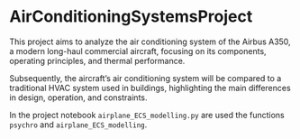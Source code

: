# AirConditioningSystemsProject
This project aims to analyze the air conditioning system of the Airbus A350, a modern long-haul commercial aircraft, focusing on its components, operating principles, and thermal performance.

Subsequently, the aircraft’s air conditioning system will be compared to a traditional HVAC system used in buildings, highlighting the main differences in design, operation, and constraints.

In the project notebook `airplane_ECS_modelling.py` are used the functions `psychro` and `airplane_ECS_modelling`.
